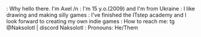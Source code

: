 : Why hello there. I'm Axel /n
: I'm 15 y.o.(2009) and I'm from Ukraine
: I like drawing and making silly games
: I've finished the ITstep academy and I look forward to creating my own indie games
: How to reach me: tg @Naksolotl | discord Naksolotl 
: Pronouns: He/Them




